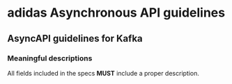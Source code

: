 # adidas Asynchronous API guidelines

## AsyncAPI guidelines for Kafka

### Meaningful descriptions

All fields included in the specs **MUST** include a proper description. 